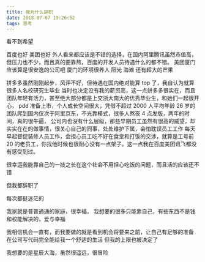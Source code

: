 ```yaml
---
title: 我为什么辞职
date: 2018-07-07 19:26:52
tags: 思考
---
```


看不到希望

百度也好 美团也好 外人看来都应该是不错的选择，在国内阿里腾讯虽然市值高，但压力也不少，而且真的要靠熬，百度的开发人员待遇什么的都不错。
美团厦门 应该算是很安逸的公司吧 厦门的环境很养人 阳光 海滩 还有超大的芒果

拼多多虽然刚刚起步，风评不好，但待遇在国内绝对能算 top 了，我自认为就算很多人名校研究生毕业 当时也决定没有我的薪资高，这一点拼多多很实在，而且团队年轻有活力，甚至绝大部分都是上交浙大南大的优秀毕业生，和她们一起很开心， pdd 准备上市，个人成长空间很大，凭借不超过 2000 人平均年龄 26 岁的团队爬到国内仅次于阿里京东，不光靠模式，很多人熬夜 4 点发版，两年的时间，真的很牛逼，
公司内也没有什么层级，那些早期员工虽然有很高的威望，却实实在在的做事情，很关心自己的同事，处处维护下属，会怕耽误员工工作 每天早起督促装修人员工作，会担心员工吃不好在食堂和打饭的交涉，就算是工号前 20 的老员工，你找他时候也很耐心没有一点架子，这一点我在百度美团讯飞都没有感受到过。

很幸运我能靠自己的一技之长在这个社会不用担心吃饭的问题，而且活的应该还不错

但我都辞职了

每次都挺迷茫的

我家就是普普通通的家庭，很幸福，
我想要的很多只能靠自己，有些东西不是钱和权能解决的，爱与幸福

我相信机会一直有，而我要做的就是看到机会将要来之前，让自己有足够的准备
在公司写代码完全能给我一个舒适的生活
但我的上限也被决定了

我想要的是星辰大海，虽然很遥远，很冒险
